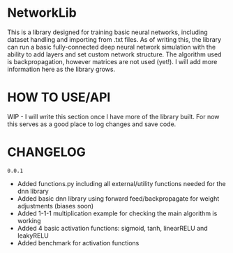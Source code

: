 # NetworkLib
This is a library designed for training basic neural networks, including dataset handling and importing from .txt files. As of writing this, the library can run a basic fully-connected deep neural network simulation with the ability to add layers and set custom network structure. The algorithm used is backpropagation, however matrices are not used (yet!). I will add more information here as the library grows.

# HOW TO USE/API
WIP - I will write this section once I have more of the library built. For now this serves as a good place to log changes and save code.

# CHANGELOG

`0.0.1`
+ Added functions.py including all external/utility functions needed for the dnn library
+ Added basic dnn library using forward feed/backpropagate for weight adjustments (biases soon)
+ Added 1-1-1 multiplication example for checking the main algorithm is working
+ Added 4 basic activation functions: sigmoid, tanh, linearRELU and leakyRELU
+ Added benchmark for activation functions
